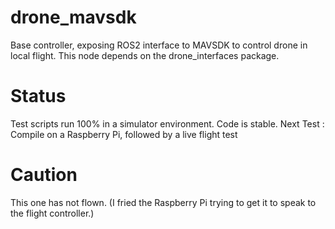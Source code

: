 # drone_mavsdk
Base controller, exposing ROS2 interface to MAVSDK to control drone in local flight.  This node depends on the drone_interfaces package.

# Status
Test scripts run 100% in a simulator environment.  Code is stable.
Next Test : Compile on a Raspberry Pi, followed by a live flight test

# Caution
This one has not flown.  (I fried the Raspberry Pi trying to get it to speak to the flight controller.)
